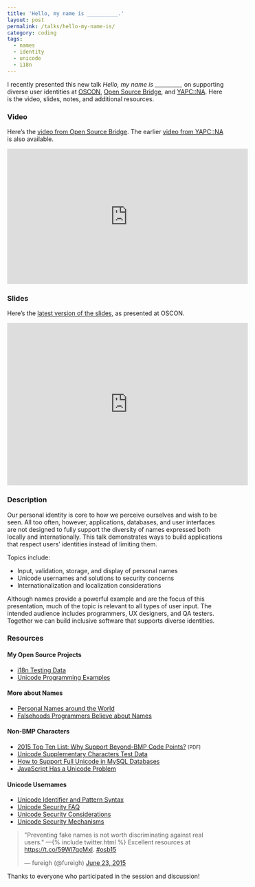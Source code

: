 ```yaml
---
title: 'Hello, my name is __________.'
layout: post
permalink: /talks/hello-my-name-is/
category: coding
tags:
  - names
  - identity
  - unicode
  - i18n
---
```


I recently presented this new talk *Hello, my name is __________* on
supporting diverse user identities at [OSCON](http://www.oscon.com/), [Open
Source Bridge](http://opensourcebridge.org/), and
[YAPC::NA](http://www.yapcna.org/). Here is the video, slides, notes, and
additional resources.

### Video

Here’s the [video from Open Source
Bridge](https://www.youtube.com/watch?v=RqB2P5SPfgM). The earlier [video from
YAPC::NA](https://www.youtube.com/watch?v=SKbqCB2NPXw) is also available.

<iframe src="https://www.youtube.com/embed/RqB2P5SPfgM?feature=oembed"
width="560" height="315" frameborder="0" allowfullscreen="true"></iframe>

### Slides

Here’s the [latest version of the
slides](https://speakerdeck.com/patch/hello-my-name-is), as presented at OSCON.

<iframe src="https://speakerdeck.com/player/ef70b3970e9d4effa65affbe6ef03bca"
id="talk_frame_302715" width="560" height="378" frameborder="0"
allowfullscreen="true" allowtransparency="true" mozallowfullscreen="true"
webkitallowfullscreen="true"
style="border:0; padding:0; margin:0; background:transparent"></iframe>

### Description

Our personal identity is core to how we perceive ourselves and wish to be seen.
All too often, however, applications, databases, and user interfaces are not
designed to fully support the diversity of names expressed both locally and
internationally. This talk demonstrates ways to build applications that respect
users’ identities instead of limiting them.

Topics include:

 * Input, validation, storage, and display of personal names
 * Unicode usernames and solutions to security concerns
 * Internationalization and localization considerations

Although names provide a powerful example and are the focus of this
presentation, much of the topic is relevant to all types of user input. The
intended audience includes programmers, UX designers, and QA testers. Together
we can build inclusive software that supports diverse identities.

### Resources

#### My Open Source Projects
 * [i18n Testing Data](https://github.com/patch/i18n-testing)
 * [Unicode Programming Examples](https://github.com/patch/unicode-programming)

#### More about Names
 * [Personal Names around the
   World](http://www.w3.org/International/questions/qa-personal-names)
 * [Falsehoods Programmers Believe about
   Names](http://www.kalzumeus.com/2010/06/17/falsehoods-programmers-believe-about-names/)

#### Non-BMP Characters
 * [2015 Top Ten List: Why Support Beyond-BMP Code
   Points?](http://blogs.adobe.com/CCJKType/files/2015/02/beyond-bmp-top10-2015.pdf)
   <span style="font-size: 80%">[PDF]</span>
 * [Unicode Supplementary Characters Test
   Data](http://www.i18nguy.com/unicode/supplementary-test.html)
 * [How to Support Full Unicode in MySQL
   Databases](https://mathiasbynens.be/notes/mysql-utf8mb4)
 * [JavaScript Has a Unicode
   Problem](https://mathiasbynens.be/notes/javascript-unicode)

#### Unicode Usernames
 * [Unicode Identifier and Pattern Syntax](http://unicode.org/reports/tr31/)
 * [Unicode Security FAQ](http://unicode.org/faq/security.html)
 * [Unicode Security Considerations](http://unicode.org/reports/tr36/)
 * [Unicode Security Mechanisms](http://unicode.org/reports/tr39/)

<blockquote class="twitter-tweet" data-cards="hidden" lang="en"><p lang="en" dir="ltr">&quot;Preventing fake names is not worth discriminating against real users.&quot; —{% include twitter.html %} Excellent resources at <a href="https://t.co/59Wl7qcMxl">https://t.co/59Wl7qcMxl</a>. <a href="https://twitter.com/hashtag/osb15?src=hash">#osb15</a></p>&mdash; fureigh (@fureigh) <a href="https://twitter.com/fureigh/status/613467939476365312">June 23, 2015</a></blockquote>
<script async src="//platform.twitter.com/widgets.js" charset="utf-8"></script>

Thanks to everyone who participated in the session and discussion!